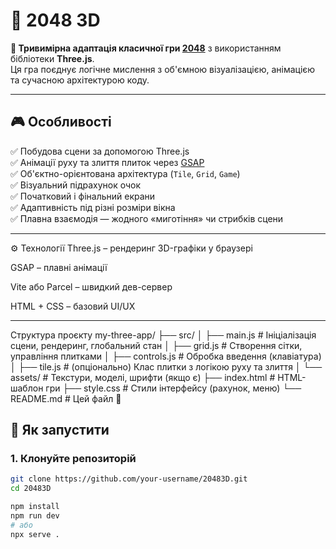 # 🧠 2048 3D

**🧩 Тривимірна адаптація класичної гри [2048](https://play2048.co/)** з використанням бібліотеки **Three.js**.  
Ця гра поєднує логічне мислення з об'ємною візуалізацією, анімацією та сучасною архітектурою коду.

---

## 🎮 Особливості

✅ Побудова сцени за допомогою Three.js  
✅ Анімації руху та злиття плиток через [GSAP](https://greensock.com/gsap/)  
✅ Об'єктно-орієнтована архітектура (`Tile`, `Grid`, `Game`)  
✅ Візуальний підрахунок очок  
✅ Початковий і фінальний екрани  
✅ Адаптивність під різні розміри вікна  
✅ Плавна взаємодія — жодного «миготіння» чи стрибків сцени

---

⚙️ Технології
Three.js – рендеринг 3D-графіки у браузері

GSAP – плавні анімації

Vite або Parcel – швидкий дев-сервер

HTML + CSS – базовий UI/UX



---
Структура проєкту
my-three-app/
├── src/
│   ├── main.js         # Ініціалізація сцени, рендеринг, глобальний стан
│   ├── grid.js         # Створення сітки, управління плитками
│   ├── controls.js     # Обробка введення (клавіатура)
│   ├── tile.js         # (опціонально) Клас плитки з логікою руху та злиття
│   └── assets/         # Текстури, моделі, шрифти (якщо є)
├── index.html          # HTML-шаблон гри
├── style.css           # Стили інтерфейсу (рахунок, меню)
└── README.md           # Цей файл 🙂



## 🚀 Як запустити

### 1. Клонуйте репозиторій
```bash
git clone https://github.com/your-username/20483D.git
cd 20483D

npm install
npm run dev
# або
npx serve .
